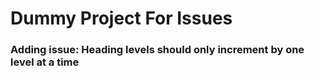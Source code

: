 # Dummy Project For Issues
### Adding issue: Heading levels should only increment by one level at a time
